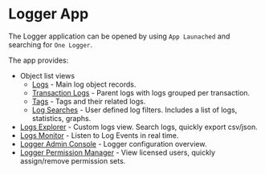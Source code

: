 # Logger App

The Logger application can be opened by using `App Launached` and searching for `One Logger`.

The app provides:

-   Object list views
    -   [Logs](/object-reference/ok__Log__c.md) - Main log object records.
    -   [Transaction Logs](/object-reference/ok__Transaction_Log__c.md) - Parent logs with logs grouped per transaction.
    -   [Tags](/object-reference/ok__Tag__c.md) - Tags and their related logs.
    -   [Log Searches](/object-reference/ok__Log_Search__c.md) - User defined log filters. Includes a list of logs, statistics, graphs.
-   [Logs Explorer](/docs/logs-explorer.md) - Custom logs view. Search logs, quickly export csv/json.
-   [Logs Monitor](/docs/logs-monitor.md) - Listen to Log Events in real time.
-   [Logger Admin Console](/docs/admin-console.md) - Logger configuration overview.
-   [Logger Permission Manager](/docs/permission-manager.md) - View licensed users, quickly assign/remove permission sets.
